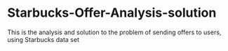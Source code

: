 # Starbucks-Offer-Analysis-solution
This is the analysis and solution to the problem of sending offers to users, using Starbucks data set
